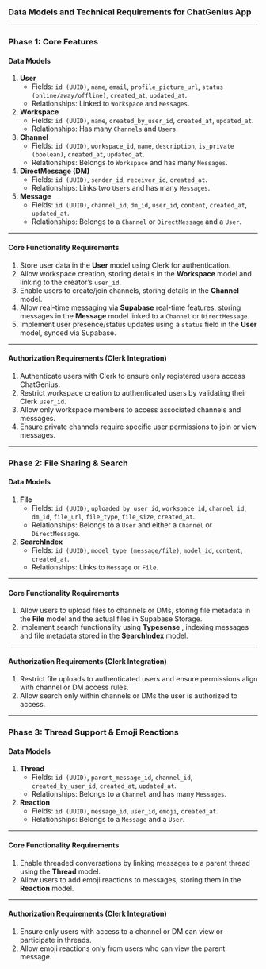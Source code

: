 ### **Data Models and Technical Requirements for ChatGenius App**

---

### **Phase 1: Core Features**

#### **Data Models**

1. **User**
   - Fields: `id (UUID)`, `name`, `email`, `profile_picture_url`, `status (online/away/offline)`, `created_at`, `updated_at`.
   - Relationships: Linked to `Workspace` and `Messages`.
2. **Workspace**
   - Fields: `id (UUID)`, `name`, `created_by_user_id`, `created_at`, `updated_at`.
   - Relationships: Has many `Channels` and `Users`.
3. **Channel**
   - Fields: `id (UUID)`, `workspace_id`, `name`, `description`, `is_private (boolean)`, `created_at`, `updated_at`.
   - Relationships: Belongs to `Workspace` and has many `Messages`.
4. **DirectMessage (DM)**
   - Fields: `id (UUID)`, `sender_id`, `receiver_id`, `created_at`.
   - Relationships: Links two `Users` and has many `Messages`.
5. **Message**
   - Fields: `id (UUID)`, `channel_id`, `dm_id`, `user_id`, `content`, `created_at`, `updated_at`.
   - Relationships: Belongs to a `Channel` or `DirectMessage` and a `User`.

---

#### **Core Functionality Requirements**

1. Store user data in the **User** model using Clerk for authentication.
2. Allow workspace creation, storing details in the **Workspace** model and linking to the creator’s `user_id`.
3. Enable users to create/join channels, storing details in the **Channel** model.
4. Allow real-time messaging via **Supabase** real-time features, storing messages in the **Message** model linked to a `Channel` or `DirectMessage`.
5. Implement user presence/status updates using a `status` field in the **User** model, synced via Supabase.

---

#### **Authorization Requirements (Clerk Integration)**

1. Authenticate users with Clerk to ensure only registered users access ChatGenius.
2. Restrict workspace creation to authenticated users by validating their Clerk `user_id`.
3. Allow only workspace members to access associated channels and messages.
4. Ensure private channels require specific user permissions to join or view messages.

---

### **Phase 2: File Sharing & Search**

#### **Data Models**

1. **File**
   - Fields: `id (UUID)`, `uploaded_by_user_id`, `workspace_id`, `channel_id`, `dm_id`, `file_url`, `file_type`, `file_size`, `created_at`.
   - Relationships: Belongs to a `User` and either a `Channel` or `DirectMessage`.
2. **SearchIndex**
   - Fields: `id (UUID)`, `model_type (message/file)`, `model_id`, `content`, `created_at`.
   - Relationships: Links to `Message` or `File`.

---

#### **Core Functionality Requirements**

1. Allow users to upload files to channels or DMs, storing file metadata in the **File** model and the actual files in Supabase Storage.
2. Implement search functionality using **Typesense** , indexing messages and file metadata stored in the **SearchIndex** model.

---

#### **Authorization Requirements (Clerk Integration)**

1. Restrict file uploads to authenticated users and ensure permissions align with channel or DM access rules.
2. Allow search only within channels or DMs the user is authorized to access.

---

### **Phase 3: Thread Support & Emoji Reactions**

#### **Data Models**

1. **Thread**
   - Fields: `id (UUID)`, `parent_message_id`, `channel_id`, `created_by_user_id`, `created_at`, `updated_at`.
   - Relationships: Belongs to a `Channel` and has many `Messages`.
2. **Reaction**
   - Fields: `id (UUID)`, `message_id`, `user_id`, `emoji`, `created_at`.
   - Relationships: Belongs to a `Message` and a `User`.

---

#### **Core Functionality Requirements**

1. Enable threaded conversations by linking messages to a parent thread using the **Thread** model.
2. Allow users to add emoji reactions to messages, storing them in the **Reaction** model.

---

#### **Authorization Requirements (Clerk Integration)**

1. Ensure only users with access to a channel or DM can view or participate in threads.
2. Allow emoji reactions only from users who can view the parent message.
